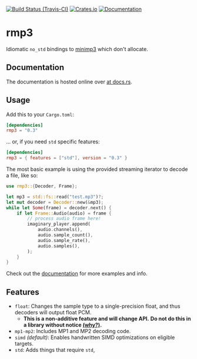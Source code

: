 [![Build Status (Travis-CI)](https://travis-ci.com/notviri/rmp3.svg?branch=trunk)](https://travis-ci.com/notviri/rmp3)
[![Crates.io](https://img.shields.io/crates/v/rmp3)](https://crates.io/crates/rmp3)
[![Documentation](https://docs.rs/rmp3/badge.svg)](https://docs.rs/rmp3)

# rmp3
Idiomatic `no_std` bindings to [minimp3](https://github.com/lieff/minimp3) which don't allocate.

## Documentation

The documentation is hosted online over [at docs.rs](https://docs.rs/rmp3/).

## Usage

Add this to your `Cargo.toml`:

```toml
[dependencies]
rmp3 = "0.3"
```

... or, if you need `std` specific features:
```toml
[dependencies]
rmp3 = { features = ["std"], version = "0.3" }
```

The most basic example is using the provided streaming iterator to decode a file, like so:

```rust
use rmp3::{Decoder, Frame};

let mp3 = std::fs::read("test.mp3")?;
let mut decoder = Decoder::new(&mp3);
while let Some(frame) = decoder.next() {
    if let Frame::Audio(audio) = frame {
        // process audio frame here!
        imaginary_player.append(
            audio.channels(),
            audio.sample_count(),
            audio.sample_rate(),
            audio.samples(),
        );
    }
}
```

Check out the [documentation](#Documentation) for more examples and info.

## Features
- `float`: Changes the sample type to a single-precision float,
and thus decoders will output float PCM.
    - **This is a non-additive feature and will change API.**
    **Do not do this in a library without notice [(why?)](
https://github.com/rust-lang/cargo/issues/4328#issuecomment-652075026).**
- `mp1-mp2`: Includes MP1 and MP2 decoding code.
- `simd` *(default)*: Enables handwritten SIMD optimizations on eligible targets.
- `std`: Adds things that require `std`,

